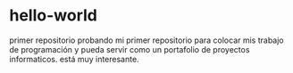 # hello-world
primer repositorio
probando mi primer repositorio para colocar mis trabajo de programación y pueda servir como un portafolio de proyectos informaticos.
está muy interesante.
